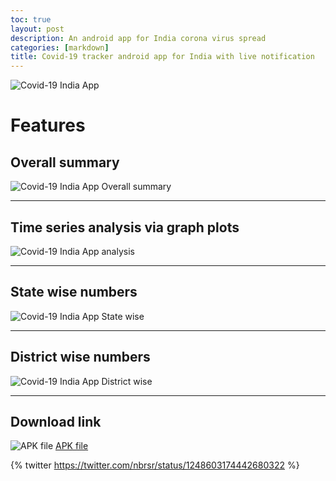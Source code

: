 ```yaml
---
toc: true
layout: post
description: An android app for India corona virus spread
categories: [markdown]
title: Covid-19 tracker android app for India with live notification
---
```


![](https://raw.githubusercontent.com/nabaruns/nabaruns.github.io/master/img/covd.jpg "Covid-19 India App")

# Features

## Overall summary

![](https://raw.githubusercontent.com/nabaruns/nabaruns.github.io/master/img/app.png "Covid-19 India App Overall summary")

---

## Time series analysis via graph plots

![](https://raw.githubusercontent.com/nabaruns/nabaruns.github.io/master/img/covidapp2.png "Covid-19 India App analysis")

---

## State wise numbers

![](https://raw.githubusercontent.com/nabaruns/nabaruns.github.io/master/img/covidapp3.png "Covid-19 India App State wise")

---

## District wise numbers

![](https://raw.githubusercontent.com/nabaruns/nabaruns.github.io/master/img/covidapp4.png "Covid-19 India App District wise")

---

## Download link

![](https://drive.google.com/file/d/1O4defw6-g82FLZ-idjg2mMWGBlH-M089/view?usp=sharing "APK file")
[APK file](https://drive.google.com/file/d/1O4defw6-g82FLZ-idjg2mMWGBlH-M089/view?usp=sharing)


{% twitter https://twitter.com/nbrsr/status/1248603174442680322 %}

